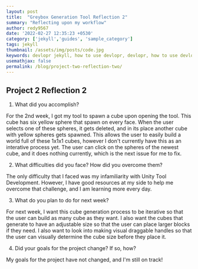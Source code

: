 ```yaml
---
layout: post
title:  "Greybox Generation Tool Reflection 2"
summary: "Reflecting upon my workflow"
author: redy9567
date: '2022-02-27 12:35:23 +0530'
category: ['jekyll','guides', 'sample_category']
tags: jekyll
thumbnail: /assets/img/posts/code.jpg
keywords: devlopr jekyll, how to use devlopr, devlopr, how to use devlopr-jekyll, devlopr-jekyll tutorial,best jekyll themes, multi categories and tags
usemathjax: false
permalink: /blog/project-two-reflection-two/
---
```


## Project 2 Reflection 2

1. What did you accomplish?

For the 2nd week, I got my tool to spawn a cube upon opening the tool. This cube has six yellow sphere that spawn on every face. When the user selects one of these spheres, it gets deleted, and in its place another cube with yellow spheres gets spawned. This allows the user to easily build a world full of these 1x1x1 cubes, however I don't currently have this as an interative process yet. The user can click on the spheres of the newest cube, and it does nothing currently, which is the next issue for me to fix.

2. What difficulties did you face? How did you overcome them?

The only difficulty that I faced was my infamiliarity with Unity Tool Development. However, I have good resources at my side to help me overcome that challenge, and I am learning more every day. 

3. What do you plan to do for next week?

For next week, I want this cube generation process to be iterative so that the user can build as many cube as they want. I also want the cubes that generate to have an adjustable size so that the user can place larger blocks if they need. I also want to look into making visual draggable handles so that the user can visually determine the cube size before they place it.

4. Did your goals for the project change? If so, how?

My goals for the project have not changed, and I'm still on track!